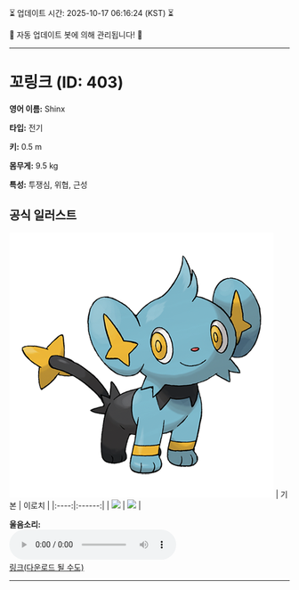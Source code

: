
⏳ 업데이트 시간: 2025-10-17 06:16:24 (KST) ⏳

🤖 자동 업데이트 봇에 의해 관리됩니다! 🤖

---

# 꼬링크 (ID: 403)
**영어 이름:** Shinx

**타입:** 전기

**키:** 0.5 m

**몸무게:** 9.5 kg

**특성:** 투쟁심, 위협, 근성

## 공식 일러스트
![](https://raw.githubusercontent.com/PokeAPI/sprites/master/sprites/pokemon/other/official-artwork/403.png)
| 기본 | 이로치 |
|:----:|:------:|
| <img src="http://play.pokemonshowdown.com/sprites/ani/shinx.gif" width="200"> | <img src="http://play.pokemonshowdown.com/sprites/ani-shiny/shinx.gif" width="200"> |

**울음소리:**<br><audio controls src="https://raw.githubusercontent.com/PokeAPI/cries/main/cries/pokemon/latest/403.ogg"></audio><br> [링크(다운로드 될 수도)](https://raw.githubusercontent.com/PokeAPI/cries/main/cries/pokemon/latest/403.ogg)


---
